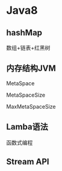 # Java8

## hashMap

数组+链表+红黑树

## 内存结构JVM

MetaSpace

MetaSpaceSize

MaxMetaSpaceSize

## Lamba语法

函数式编程

## Stream API